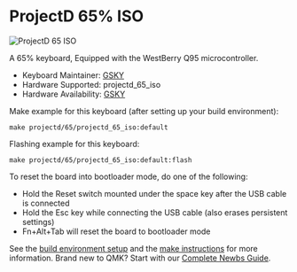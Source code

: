 # ProjectD 65% ISO 
![ProjectD 65 ISO](https://imgur.com/2LCEGnJh.png)


A 65% keyboard, Equipped with the WestBerry Q95 microcontroller.

* Keyboard Maintainer: [GSKY](https://github.com/gksygithub)
* Hardware Supported: projectd_65_iso
* Hardware Availability: [GSKY](https://github.com/gskygithub/projectd_65_iso)

Make example for this keyboard (after setting up your build environment):

    make projectd/65/projectd_65_iso:default

Flashing example for this keyboard:

    make projectd/65/projectd_65_iso:default:flash

To reset the board into bootloader mode, do one of the following:

* Hold the Reset switch mounted under the space key after the USB cable is connected
* Hold the Esc key while connecting the USB cable (also erases persistent settings)
* Fn+Alt+Tab will reset the board to bootloader mode

See the [build environment setup](https://docs.qmk.fm/#/getting_started_build_tools) and the [make instructions](https://docs.qmk.fm/#/getting_started_make_guide) for more information. Brand new to QMK? Start with our [Complete Newbs Guide](https://docs.qmk.fm/#/newbs).

